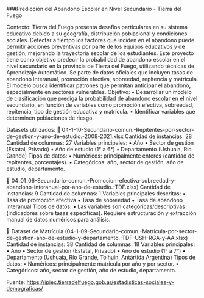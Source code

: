 ###Predicción del Abandono Escolar en Nivel Secundario - Tierra del Fuego
 
Contexto:
Tierra del Fuego presenta desafíos particulares en su sistema educativo debido a su geografía, distribución poblacional y condiciones sociales. Detectar a tiempo los factores que inciden en el abandono puede permitir acciones preventivas por parte de los equipos educativos y de gestión, mejorando la trayectoria escolar de los estudiantes.
Este proyecto tiene como objetivo predecir la probabilidad de abandono escolar en el nivel secundario en la provincia de Tierra del Fuego, utilizando técnicas de Aprendizaje Automático. Se parte de datos oficiales que incluyen tasas de abandono interanual, promoción efectiva, sobreedad, repitencia y matrícula. El modelo busca identificar patrones que permitan anticipar el abandono, especialmente en sectores vulnerables.
Objetivo: 
•	Desarrollar un modelo de clasificación que prediga la probabilidad de abandono escolar en el nivel secundario, en función de variables como promoción efectiva, sobreedad, repitencia, tipo de gestión educativa y matrícula.
•	Identificar variables que determinen poblaciones de riesgo.

Datasets utilizados:
	04-1-10-Secundario-comun.-Repitentes-por-sector-de-gestion-y-ano-de-estudio.-2008-2021.xlsx
Cantidad de instancias: 28
Cantidad de columnas: 27
Variables principales:
•	Año
•	Sector de gestión (Estatal, Privado)
•	Año de estudio (1° a 6°)
•	Departamento (Ushuaia, Río Grande)
Tipos de datos:
•	Numéricos: principalmente enteros (cantidad de repitentes, porcentajes).
•	Categóricos: año, sector de gestión, año de estudio, departamento.

	04_01_06-Secundario-comun.-Promocion-efectiva-sobreedad-y-abandono-interanual-por-ano-de-estudio.-TDF.xlsx)
Cantidad de instancias: 9
Cantidad de columnas: 1
Variables principales descritas:
•	Tasa de promoción efectiva
•	Tasa de sobreedad
•	Tasa de abandono interanual
Tipos de datos:
•	Las variables son categóricas/descriptivas (indicadores sobre tasas específicas). Requiere estructuración y extracción manual de datos numéricos para análisis.

	Dataset de Matrícula (04-1-09-Secundario-comun.-Matricula-por-sector-de-gestion-ano-de-estudio-y-departamento.-TDF-USH-RGA-y-AA.xlsx)
Cantidad de instancias: 38
Cantidad de columnas: 18
Variables principales:
•	Año
•	Sector de gestión (Estatal, Privado)
•	Año de estudio (1° a 7°)
•	Departamento (Ushuaia, Río Grande, Tolhuin, Antártida Argentina)
Tipos de datos:
•	Numéricos: principalmente matrícula por año y por sector.
•	Categóricos: año, sector de gestión, año de estudio, departamento.
 
Fuente: https://ipiec.tierradelfuego.gob.ar/estadisticas-sociales-y-demograficas/


